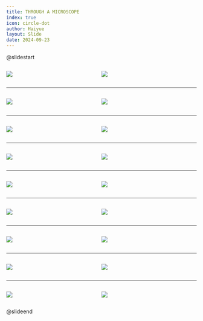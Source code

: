 ```yaml
---
title: THROUGH A MICROSCOPE
index: true
icon: circle-dot
author: Haiyue
layout: Slide
date: 2024-09-23
---
```

 
@slidestart

<div style="display:flex">
<div style="flex:1">

![](https://raw.githubusercontent.com/yclord/reading/refs/heads/master/english/Level-Q/THROUGH%20A%20MICROSCOPE/001.webp)
</div>
<div style="flex:1">

![](https://raw.githubusercontent.com/yclord/reading/refs/heads/master/english/Level-Q/THROUGH%20A%20MICROSCOPE/002.webp)
</div>
</div>

---

<div style="display:flex">
<div style="flex:1">

![](https://raw.githubusercontent.com/yclord/reading/refs/heads/master/english/Level-Q/THROUGH%20A%20MICROSCOPE/003.webp)
</div>
<div style="flex:1">

![](https://raw.githubusercontent.com/yclord/reading/refs/heads/master/english/Level-Q/THROUGH%20A%20MICROSCOPE/004.webp)
</div>
</div>

---

<div style="display:flex">
<div style="flex:1">

![](https://raw.githubusercontent.com/yclord/reading/refs/heads/master/english/Level-Q/THROUGH%20A%20MICROSCOPE/005.webp)
</div>
<div style="flex:1">

![](https://raw.githubusercontent.com/yclord/reading/refs/heads/master/english/Level-Q/THROUGH%20A%20MICROSCOPE/006.webp)
</div>
</div>

---

<div style="display:flex">
<div style="flex:1">

![](https://raw.githubusercontent.com/yclord/reading/refs/heads/master/english/Level-Q/THROUGH%20A%20MICROSCOPE/007.webp)
</div>
<div style="flex:1">

![](https://raw.githubusercontent.com/yclord/reading/refs/heads/master/english/Level-Q/THROUGH%20A%20MICROSCOPE/008.webp)
</div>
</div>

---

<div style="display:flex">
<div style="flex:1">

![](https://raw.githubusercontent.com/yclord/reading/refs/heads/master/english/Level-Q/THROUGH%20A%20MICROSCOPE/009.webp)
</div>
<div style="flex:1">

![](https://raw.githubusercontent.com/yclord/reading/refs/heads/master/english/Level-Q/THROUGH%20A%20MICROSCOPE/010.webp)
</div>
</div>

---

<div style="display:flex">
<div style="flex:1">

![](https://raw.githubusercontent.com/yclord/reading/refs/heads/master/english/Level-Q/THROUGH%20A%20MICROSCOPE/011.webp)
</div>
<div style="flex:1">

![](https://raw.githubusercontent.com/yclord/reading/refs/heads/master/english/Level-Q/THROUGH%20A%20MICROSCOPE/012.webp)
</div>
</div>

---

<div style="display:flex">
<div style="flex:1">

![](https://raw.githubusercontent.com/yclord/reading/refs/heads/master/english/Level-Q/THROUGH%20A%20MICROSCOPE/013.webp)
</div>
<div style="flex:1">

![](https://raw.githubusercontent.com/yclord/reading/refs/heads/master/english/Level-Q/THROUGH%20A%20MICROSCOPE/014.webp)
</div>
</div>

---

<div style="display:flex">
<div style="flex:1">

![](https://raw.githubusercontent.com/yclord/reading/refs/heads/master/english/Level-Q/THROUGH%20A%20MICROSCOPE/015.webp)
</div>
<div style="flex:1">

![](https://raw.githubusercontent.com/yclord/reading/refs/heads/master/english/Level-Q/THROUGH%20A%20MICROSCOPE/016.webp)
</div>
</div>

---

<div style="display:flex">
<div style="flex:1">

![](https://raw.githubusercontent.com/yclord/reading/refs/heads/master/english/Level-Q/THROUGH%20A%20MICROSCOPE/017.webp)
</div>
<div style="flex:1">

![](https://raw.githubusercontent.com/yclord/reading/refs/heads/master/english/Level-Q/THROUGH%20A%20MICROSCOPE/018.webp)
</div>
</div>

@slideend
